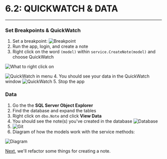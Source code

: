 # 6.2: QUICKWATCH & DATA
---
### Set Breakpoints & QuickWatch
1. Set a breakpoint:
![Breakpoint](/assets/6.2-A.png)
2. Run the app, login, and create a note
3. Right click on the word `(model)` within `service.CreateNote(model)` and choose QuickWatch

  ![What to right click on](/assets/6.2-B1.png)

  ![QuickWatch in menu](/assets/6.2-B2.png)
4. You should see your data in the QuickWatch window
![QuickWatch](/assets/6.2-C.png)
5. Stop the app

### Data
1. Go the the **SQL Server Object Explorer**
2. Find the database and expand the tables
3. Right click on `dbo.Note` and click **View Data**
4. You should see the note(s) you've created in the database
![Database](/assets/6.2-D.png)
5. ![Git](/assets/devicons_github_badge.png)
6. Diagram of how the models work with the service methods:

![Diagram](/assets/6.2-E.png)

[Next,](/7-CreateRefactor/7.0-CreateRefactor.md) we'll refactor some things for creating a note.
